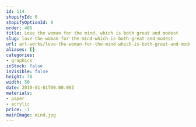 ```yaml
---
id: 114
shopifyId: 0
shopifyOptionId: 0
order: 486
title: Love the woman for the mind, which is both great and modest
slug: love-the-woman-for-the-mind-which-is-both-great-and-modest
url: art-works/love-the-woman-for-the-mind-which-is-both-great-and-modest
aliases: []
categories:
- graphics
inStock: false
isVisible: false
height: 70
width: 50
date: 2010-01-01T00:00:00Z
materials:
- paper
- acrylic
price: -1
mainImage: mind.jpg
---
```


